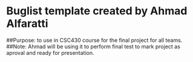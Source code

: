 # Buglist template created by Ahmad Alfaratti
##Purpose: to use in CSC430 course for the final project for all teams.
##Note: Ahmad will be using it to perform final test to mark project as aproval and ready for presentation. 
